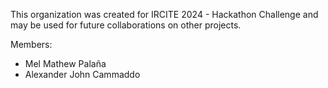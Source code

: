 This organization was created for IRCITE 2024 - Hackathon Challenge and may be used for future collaborations on other projects.

Members:
- Mel Mathew Palaña
- Alexander John Cammaddo
